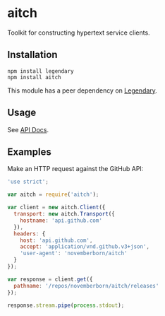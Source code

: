 aitch
=====

Toolkit for constructing hypertext service clients.

## Installation

```
npm install legendary
npm install aitch
```

This module has a peer dependency on
[Legendary](https://github.com/novemberborn/legendary).

## Usage

See [API Docs](http://novemberborn.github.io/aitch/lib/main.js.html).

## Examples

Make an HTTP request against the GitHub API:

```js
'use strict';

var aitch = require('aitch');

var client = new aitch.Client({
  transport: new aitch.Transport({
    hostname: 'api.github.com'
  }),
  headers: {
    host: 'api.github.com',
    accept: 'application/vnd.github.v3+json',
    'user-agent': 'novemberborn/aitch'
  }
});

var response = client.get({
  pathname: '/repos/novemberborn/aitch/releases'
});

response.stream.pipe(process.stdout);
```
